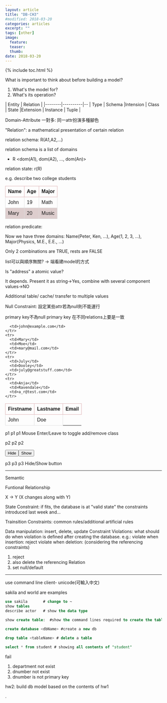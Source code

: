 ```yaml
---
layout: article
title: "DB-CH3"
#modified: 2018-03-20
categories: articles
excerpt: ""
tags: [other]
image:
  feature:
  teaser:
  thumb:
date: 2018-03-20
---
```

{% include toc.html %}


What is important to think about before building a model?

1. What's the model for?
2. What's its operation?

| Entity | Relation |
|--------|----------|--
| Type | Schema |Intension
| Class | State |Extension
| Instance | Tuple |

Domain-Attribute 一對多: 同一attr扮演多種腳色

"Relation": a mathematical presentation of certain relation

relation schema: R(A1,A2,...)

relation schema is a list of domains
 - R <dom(A1), dom(A2), ..., dom(An)>

relation state: r(R)

e.g. describe two college students

| Name | Age | Major
|--------|----------|--
| John | 19 |Math
| Mary |20 |Music

relation predicate:

Now we have three domains: Name(Peter, Ken, ...), Age(1, 2, 3, ...), Major(Physics, M.E., E.E., ...)

Only 2 combinations are TRUE, rests are FALSE

list可以與順序無關? → 端看建model的方式

Is "address" a atomic value?

It depends. Present it as string→Yes, combine with several component values→NO

Additional table/ cache/ transfer to multiple values




Null Constraint: 設定某些attr若為null則不能運行

primary key不為null
primary key 在不同relations上要是一致



<script src="https://ajax.googleapis.com/ajax/libs/jquery/3.3.1/jquery.min.js"></script>
<script>
$(document).ready(function(){
    $("#p1").mouseenter(function(){
        $("#p1").addClass("important");
    });
    $("#p1").mouseleave(function(){
        $("#p1").removeClass("important");
    });

    $("#p2").mouseenter(function(){
        $("tr:eq(2)").addClass("blue");
    });
    $("#p2").mouseleave(function(){
        $("tr:eq(2)").removeClass("blue");
    });

    $("#hide").click(function(){
        $("#p3").hide();
    });
    $("#show").click(function(){
        $("#p3").show();
    });
  $("#myInput").on("keyup", function() {
    var value = $(this).val().toLowerCase();
    $("#myTable tr").filter(function() {
      $(this).toggle($(this).text().toLowerCase().indexOf(value) > -1)
    });
  });
});
</script>
<style>
.blue {
    color: blue;
}
.important {
    font-weight: bold;
    font-size: xx-large;
}
table {
    font-family: arial, sans-serif;
    border-collapse: collapse;
    width: 100%;
}

th {
    border: 1px solid #daaaad;
    text-align: left;
    padding: 8px;
}

td {
    border: 1px solid #dddddd;

    text-align: left;
    padding: 8px;
}

tr:nth-child(even) {
    background-color: #ddcdcd;
}
</style>



<table>
  <thead>
    <tr id="tr1">
      <th>Firstname</th>
      <th>Lastname</th>
      <th>Email</th>
    </tr>
  </thead>
  <tbody id="myTable">
    <tr>
      <td>John</td>
      <td>Doe</td>

      <td>john@example.com</td>
    </tr>
    <tr>
      <td>Mary</td>
      <td>Moe</td>
      <td>mary@mail.com</td>
    </tr>
    <tr>
      <td>July</td>
      <td>Dooley</td>
      <td>july@greatstuff.com</td>
    </tr>
    <tr>
      <td>Anja</td>
      <td>Ravendale</td>
      <td>a_r@test.com</td>
    </tr>
  </tbody>
</table>

<p id="p1">p1 p1 p1 Mouse Enter/Leave to toggle add/remove class</p>

<p id="p2">p2 p2 p2 </p>

<button id="hide">Hide</button><button id="show">Show</button>
<p id="p3">p3 p3 p3 Hide/Show button</p>

------------------------------------------------------
Semantic

Funtional Relationship

X → Y (X changes along with Y)

State Constraint: if fits, the database is at "valid state"
the constraints introduced last week and...

Trainsition Constraints:
common rules/additional artificial rules

Data manipulation: insert, delete, update
Constraint Violations: what should do when violation is defined after creating the database.
e.g.:
violate when insertion: reject
violate when deletion: (considering the referencing constraints)
1. reject
2. also delete the referencing Relation
3. set null/default


---------------------------------


use command line client- unicode(可輸入中文)

sakila and world are examples
```sql
use sakila       # change to ~
show tables      
describe actor   # show the data type

show create table:  #show the command lines required to create the table

create database <dbName> #create a new db

drop table <tableName> # delete a table

select * from student # showing all contents of "student"

```

fail
1. department not exist
2. dnumber not exist
3. dnumber is not primary key



hw2: build db model based on the contents of hw1










.
